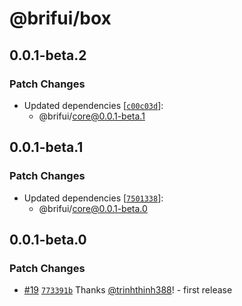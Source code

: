 # @brifui/box

## 0.0.1-beta.2

### Patch Changes

- Updated dependencies [[`c00c03d`](https://github.com/brifui-org/brif-ui/commit/c00c03d17b1230204b0f5b2a82968aa8bd4cc5fa)]:
  - @brifui/core@0.0.1-beta.1

## 0.0.1-beta.1

### Patch Changes

- Updated dependencies [[`7501338`](https://github.com/brifui-org/brif-ui/commit/75013387190639e0eb4f62dca7651ce91382b06c)]:
  - @brifui/core@0.0.1-beta.0

## 0.0.1-beta.0

### Patch Changes

- [#19](https://github.com/brifui-org/brif-ui/pull/19) [`773391b`](https://github.com/brifui-org/brif-ui/commit/773391b37fc29a9bda50e4d00f71edf603828c04) Thanks [@trinhthinh388](https://github.com/trinhthinh388)! - first release
